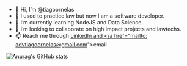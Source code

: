 - 👋 Hi, I’m @tiagoornelas
- 📔 I used to practice law but now I am a software developer.
- 🌱 I’m currently learning NodeJS and Data Science.
- 💞️ I’m looking to collaborate on high impact projects and lawtechs.
- 📫 Reach me through <a href='https://tiagoornelas.com'>LinkedIn and </a href="mailto: advtiagoornelas@gmail.com">email</a>

[![Anurag's GitHub stats](https://github-readme-stats.vercel.app/api?username=tiagoornelas)](https://tiagoornelas.com)

